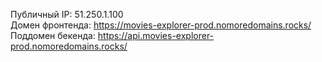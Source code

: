 Публичный IP: 51.250.1.100  
Домен фронтенда: https://movies-explorer-prod.nomoredomains.rocks/  
Поддомен бекенда: https://api.movies-explorer-prod.nomoredomains.rocks/
